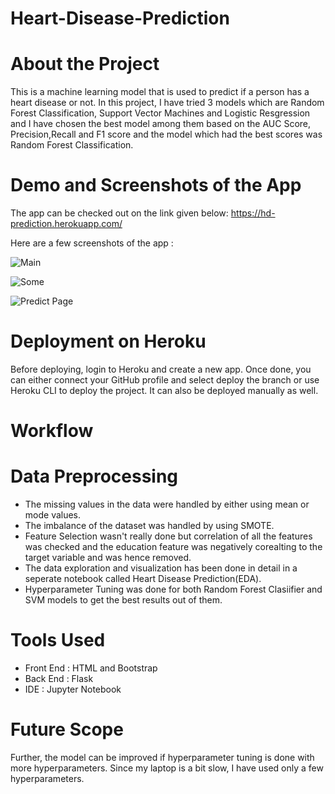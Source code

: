 # Heart-Disease-Prediction

# About the Project
This is a machine learning model that is used to predict if a person has a heart disease or not. In this project, I have tried 3 models which are Random Forest Classification, Support Vector Machines and Logistic Resgression and I have chosen the best model among them based on the AUC Score, Precision,Recall and F1 score and the model which had the best scores was Random Forest Classification.

# Demo and Screenshots of the App

The app can be checked out on the link given below:
https://hd-prediction.herokuapp.com/

Here are a few screenshots of the app :

![Main](https://user-images.githubusercontent.com/66258607/113314146-9bb1e000-9329-11eb-935f-1a57fced0fec.PNG)

![Some](https://user-images.githubusercontent.com/66258607/113314283-c9972480-9329-11eb-9ca8-c2ae29bbe1cd.PNG)

![Predict Page](https://user-images.githubusercontent.com/66258607/113314651-27c40780-932a-11eb-8584-847ce1e34d5e.PNG)

# Deployment on Heroku

Before deploying, login to Heroku and create a new app. Once done, you can either connect your GitHub profile and select deploy the branch or use Heroku CLI to deploy the project. It can also be deployed manually as well.

# Workflow

# Data Preprocessing
- The missing values in the data were handled by either using  mean or mode values.
- The imbalance of the dataset was handled by using SMOTE.
- Feature Selection wasn't really done but correlation of all the features was checked and the education feature was negatively corealting to the target variable and was hence removed.
- The data exploration and visualization has been done in detail in a seperate notebook called Heart Disease Prediction(EDA).
- Hyperparameter Tuning was done for both Random Forest Clasiifier and SVM models to get the best results out of them.

# Tools Used
- Front End : HTML and Bootstrap
- Back End : Flask
- IDE : Jupyter Notebook

# Future Scope
Further, the model can be improved if hyperparameter tuning is done with more hyperparameters. Since my laptop is a bit slow, I have used only a few hyperparameters.
